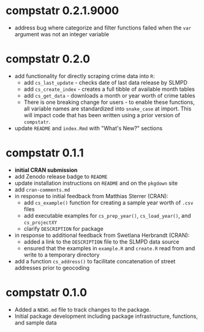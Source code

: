 # compstatr 0.2.1.9000

* address bug where categorize and filter functions failed when the `var` argument was not an integer variable

# compstatr 0.2.0

* add functionality for directly scraping crime data into `R`:
    * add `cs_last_update` - checks date of last data release by SLMPD
    * add `cs_create_index` - creates a full tibble of available month tables
    * add `cs_get_data` - downloads a month or year worth of crime tables
    * There is one breaking change for users - to enable these functions, all variable names are standardized into `snake_case` at import. This will impact code that has been written using a prior version of `compstatr`.
* update `README` and `index.Rmd` with "What's New?" sections

# compstatr 0.1.1

* **initial CRAN submission**
* add Zenodo release badge to `README`
* update installation instructions on `README` and on the `pkgdown` site
* add `cran-comments.md`
* in response to initial feedback from Matthias Sterrer (CRAN):
    * add `cs_example()` function for creating a sample year worth of `.csv` files 
    * add executable examples for `cs_prep_year()`, `cs_load_year()`, and `cs_projectXY`
    * clarify `DESCRIPTION` for package
* in response to additional feedback from Swetlana Herbrandt (CRAN):
    * added a link to the `DESCRIPTION` file to the SLMPD data source
    * ensured that the examples in `example.R` and `create.R` read from and write to a temporary directory
* add a function `cs_address()` to facilitate concatenation of street addresses prior to geocoding

# compstatr 0.1.0

* Added a `NEWS.md` file to track changes to the package.
* Initial package development including package infrastructure, functions, and sample data
